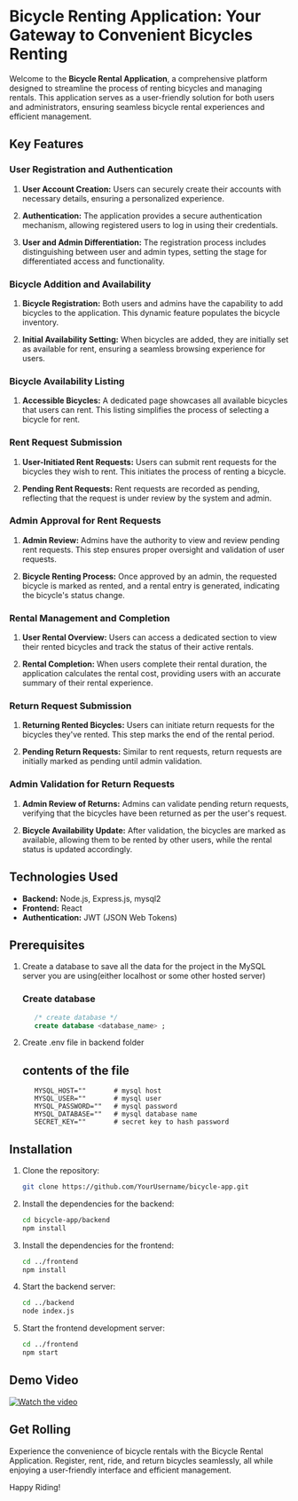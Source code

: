 # Bicycle Renting Application: Your Gateway to Convenient Bicycles Renting

Welcome to the **Bicycle Rental Application**, a comprehensive platform designed to streamline the process of renting bicycles and managing rentals. This application serves as a user-friendly solution for both users and administrators, ensuring seamless bicycle rental experiences and efficient management.

## Key Features
### User Registration and Authentication

1. **User Account Creation:** Users can securely create their accounts with necessary details, ensuring a personalized experience.

2. **Authentication:** The application provides a secure authentication mechanism, allowing registered users to log in using their credentials.

3. **User and Admin Differentiation:** The registration process includes distinguishing between user and admin types, setting the stage for differentiated access and functionality.

### Bicycle Addition and Availability

1. **Bicycle Registration:** Both users and admins have the capability to add bicycles to the application. This dynamic feature populates the bicycle inventory.

2. **Initial Availability Setting:** When bicycles are added, they are initially set as available for rent, ensuring a seamless browsing experience for users.

### Bicycle Availability Listing

1. **Accessible Bicycles:** A dedicated page showcases all available bicycles that users can rent. This listing simplifies the process of selecting a bicycle for rent.

### Rent Request Submission

1. **User-Initiated Rent Requests:** Users can submit rent requests for the bicycles they wish to rent. This initiates the process of renting a bicycle.

2. **Pending Rent Requests:** Rent requests are recorded as pending, reflecting that the request is under review by the system and admin.

### Admin Approval for Rent Requests

1. **Admin Review:** Admins have the authority to view and review pending rent requests. This step ensures proper oversight and validation of user requests.

2. **Bicycle Renting Process:** Once approved by an admin, the requested bicycle is marked as rented, and a rental entry is generated, indicating the bicycle's status change.

### Rental Management and Completion

1. **User Rental Overview:** Users can access a dedicated section to view their rented bicycles and track the status of their active rentals.

2. **Rental Completion:** When users complete their rental duration, the application calculates the rental cost, providing users with an accurate summary of their rental experience.

### Return Request Submission

1. **Returning Rented Bicycles:** Users can initiate return requests for the bicycles they've rented. This step marks the end of the rental period.

2. **Pending Return Requests:** Similar to rent requests, return requests are initially marked as pending until admin validation.

### Admin Validation for Return Requests

1. **Admin Review of Returns:** Admins can validate pending return requests, verifying that the bicycles have been returned as per the user's request.

2. **Bicycle Availability Update:** After validation, the bicycles are marked as available, allowing them to be rented by other users, while the rental status is updated accordingly.

## Technologies Used

- **Backend:** Node.js, Express.js, mysql2
- **Frontend:** React
- **Authentication:** JWT (JSON Web Tokens)

## Prerequisites
1. Create a database to save all the data for the project in the MySQL server you are using(either localhost or some other hosted server)
   
   ### Create database
   ```sql
      /* create database */
      create database <database_name> ;
   
2. Create .env file in backend folder
   ## contents of the file
   ```env
      MYSQL_HOST=""       # mysql host
      MYSQL_USER=""       # mysql user
      MYSQL_PASSWORD=""   # mysql password
      MYSQL_DATABASE=""   # mysql database name
      SECRET_KEY=""       # secret key to hash password
   
## Installation

1. Clone the repository:
   ```bash
   git clone https://github.com/YourUsername/bicycle-app.git
   
2. Install the dependencies for the backend:
   ```bash
   cd bicycle-app/backend
   npm install
   
3. Install the dependencies for the frontend:
   ```bash
   cd ../frontend
   npm install
   
4. Start the backend server:
   ```bash
   cd ../backend
   node index.js

6. Start the frontend development server:
   ```bash
   cd ../frontend
   npm start

## Demo Video  
[![Watch the video](https://img.youtube.com/vi/5FF3u7K0S-A/hqdefault.jpg)](https://www.youtube.com/embed/5FF3u7K0S-A)


## Get Rolling

Experience the convenience of bicycle rentals with the Bicycle Rental Application. Register, rent, ride, and return bicycles seamlessly, all while enjoying a user-friendly interface and efficient management.

Happy Riding!
